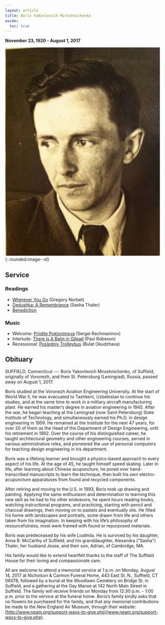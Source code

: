 ```yaml
---
layout: article
title: Boris Yakovlevich Miroshnichenko
aside:
  toc: true
---
```


**November 23, 1920 - August 1, 2017**

![Dedushka](dedushka/papaportrait.jpg){:.rounded.image--xl}

## Service

### Readings

  * [Wherever You Go](dedushka/dedushka_norbet.pdf) (Gregory Norbet)
  * [Dedushka: A Remembrance](dedushka/dedushka_remembrance.pdf) (Sasha Thaler)
  * [Benediction](dedushka/dedushka_benediction.pdf)

### Music

  * Welcome: [Priidite Poklonimsya](https://www.youtube.com/watch?v=N7miybFC9EI) (Sergei Rachmaninov)
  * Interlude: [There is A Balm in Gilead](https://www.youtube.com/watch?v=okl2XbTM7xM) (Paul Robeson)
  * Recessional: [Posledniy Trolleybus](https://www.youtube.com/watch?v=fUYkK2Inra8) (Bulat Okudzhava)
  
## Obituary

SUFFIELD, Connecticut --- Boris Yakovlevich Miroshnichenko, of Suffield, originally of Voronezh, and then St. Petersburg (Leningrad), Russia, passed away on August 1, 2017.  

Boris studied at the Voronezh Aviation Engineering University. At the start of World War II, he was evacuated to Tashkent, Uzbekistan to continue his studies, and at the same time to work in a military aircraft manufacturing plant. He earned his master’s degree in aviation engineering in 1945. After the war, he began teaching at the Leningrad (now Saint Petersburg) State Institute of Technology, and simultaneously earned his Ph.D. in design engineering in 1959. He remained at the Institute for the next 47 years, for over 20 of them as the Head of the Department of Design Engineering, until his retirement in 1992. Over the course of his distinguished career, he taught architectural geometry and other engineering courses, served in various administrative roles, and pioneered the use of personal computers for teaching design engineering in his department.

Boris was a lifelong learner and brought a physics-based approach to every aspect of his life. At the age of 45, he taught himself speed skating. Later in life, after learning about Chinese acupuncture, he pored over hand-transcribed manuscripts to learn the technique, then built his own electro-acupuncture apparatuses from found and recycled components. 

After retiring and moving to the U.S. in 1993, Boris took up drawing and painting. Applying the same enthusiasm and determination to learning this new skill as he had to his other endeavors, he spent hours reading books, watching instructional programs, and practicing, starting with pencil and charcoal drawings, then moving on to pastels and eventually oils. He filled his home with landscapes and portraits, some drawn from life and others taken from his imagination. In keeping with his life’s philosophy of resourcefulness, most were framed with found or repurposed materials.

Boris was predeceased by his wife Liudmila. He is survived by his daughter, Anna B. McCarthy of Suffield; and his granddaughter, Alexandra ("Sasha") Thaler, her husband Jesse, and their son, Adrian, of Cambridge, MA. 

His family would like to extend heartfelt thanks to the staff of The Suffield House for their loving and compassionate care. 

All are welcome to attend a memorial service at 1 p.m. on Monday, August 14, 2017 at Nicholson & Carmon Funeral Home, 443 East St. N., Suffield, CT 06078, followed by a burial at the Woodlawn Cemetery on Bridge St. in Suffield, and a gathering at the Gay Manse at 142 North Main Street in Suffield.  The family will receive friends on Monday from 12:30 p.m. - 1:00 p.m. prior to the service at the funeral home. Boris’s family kindly asks that no flowers be purchased for the family, and that any memorial contributions be made to the New England Air Museum, through their website: [http://www.neam.org/support-ways-to-give.php](www.neam.org/support-ways-to-give.php). 
